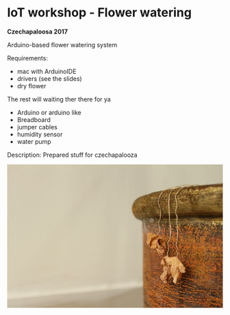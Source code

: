 # IoT workshop - Flower watering 
**Czechapaloosa 2017**

Arduino-based flower watering system

Requirements:
* mac with ArduinoIDE
* drivers (see the slides)
* dry flower

The rest will waiting ther there for ya
* Arduino or arduino like 
* Breadboard
* jumper cables
* humidity sensor
* water pump


Description:
Prepared stuff for czechapalooza


![Dry pot](https://github.com/zparizek/czechapaloosa2017/raw/master/images/dry_pot.jpg)

